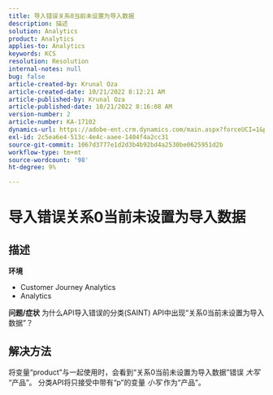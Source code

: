 ```yaml
---
title: 导入错误关系0当前未设置为导入数据
description: 描述
solution: Analytics
product: Analytics
applies-to: Analytics
keywords: KCS
resolution: Resolution
internal-notes: null
bug: false
article-created-by: Krunal Oza
article-created-date: 10/21/2022 8:12:21 AM
article-published-by: Krunal Oza
article-published-date: 10/21/2022 8:16:08 AM
version-number: 2
article-number: KA-17102
dynamics-url: https://adobe-ent.crm.dynamics.com/main.aspx?forceUCI=1&pagetype=entityrecord&etn=knowledgearticle&id=18dd4612-1851-ed11-bba2-0022480867fb
exl-id: 2c5ea6e4-513c-4e4c-aaee-1404f4a2cc31
source-git-commit: 1067d3777e1d2d3b4b92bd4a2530be0625951d2b
workflow-type: tm+mt
source-wordcount: '98'
ht-degree: 9%

---
```


# 导入错误关系0当前未设置为导入数据

## 描述

<b>环境</b>
- Customer Journey Analytics
- Analytics



<b>问题/症状</b>
为什么API导入错误的分类(SAINT) API中出现“关系0当前未设置为导入数据”？


## 解决方法


将变量“product”与一起使用时，会看到“关系0当前未设置为导入数据”错误 *大写* “产品”。 分类API将只接受中带有“p”的变量 *小写* 作为“产品”。
